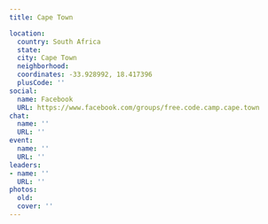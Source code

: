 ```yaml
---
title: Cape Town

location:
  country: South Africa
  state: 
  city: Cape Town
  neighborhood: 
  coordinates: -33.928992, 18.417396
  plusCode: ''
social:
  name: Facebook
  URL: https://www.facebook.com/groups/free.code.camp.cape.town
chat:
  name: ''
  URL: ''
event:
  name: ''
  URL: ''
leaders:
- name: ''
  URL: ''
photos:
  old: 
  cover: ''
---
```

